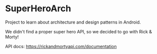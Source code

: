 # SuperHeroArch

Project to learn about architecture and design patterns in Android.

We didn't find a proper super hero API, so we decided to go with Rick & Morty!

API docs: <https://rickandmortyapi.com/documentation>
